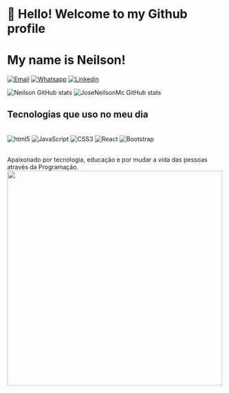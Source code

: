 # 👋 Hello! Welcome to my Github profile
# My name is Neilson!

[![Email](https://img.shields.io/badge/Gmail-D14836?style=for-the-badge&logo=gmail&logoColor=white)](https://neilsonvlcdn@gmail.com)
[![Whatsapp](https://img.shields.io/badge/WhatsApp-25D366?style=for-the-badge&logo=whatsapp&logoColor=white)](https://api.whatsapp.com/send?phone=5549998130442&text=Texto%20aqui)
[![Linkedin](https://img.shields.io/badge/LinkedIn-0077B5?style=for-the-badge&logo=linkedin&logoColor=white)](https://www.linkedin.com/in/neisonsantos/#:~:text=www.linkedin.com/in/neisonsantos)

![Neilson GitHub stats](https://github-readme-stats.vercel.app/api?username=JoseNeilsonMc&show_icons=true&theme=tokyonight)
![JoseNeilsonMc GitHub stats](https://github-readme-stats.vercel.app/api/top-langs/?username=JoseNeilsonMc&theme=tokyonight)
## Tecnologias que uso no meu dia

<div style="display: inline_block"></br>
 <img align="center"alt="html5" src="https://img.shields.io/badge/HTML5-E34F26?style=for-the-badge&logo=html5&logoColor=white">
 <img align="center"alt="JavaScript" src="https://img.shields.io/badge/JavaScript-F7DF1E?style=for-the-badge&logo=javascript&logoColor=black">
 <img align="center"alt="CSS3" src="https://img.shields.io/badge/CSS3-1572B6?style=for-the-badge&logo=css3&logoColor=white">
 <img align="center"alt="React" src="https://img.shields.io/badge/React-20232A?style=for-the-badge&logo=react&logoColor=61DAFB">
 <img align="center"alt="Bootstrap" src="https://img.shields.io/badge/Bootstrap-563D7C?style=for-the-badge&logo=bootstrap&logoColor=white">
 
<div></br>

Apaixonado por tecnologia, educação e por mudar a vida das pessoas através da Programação.
<img src="https://media3.giphy.com/media/hWhzyAxIu6rVS5AKbP/giphy.gif" width="500">
